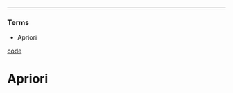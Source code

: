 ****
### Terms
- Apriori

[code](https://github.com/EricChoii/ai-boot-camp/blob/main/ai/unsupervised-learning/association-rule/codes/apriori.ipynb)

# Apriori
